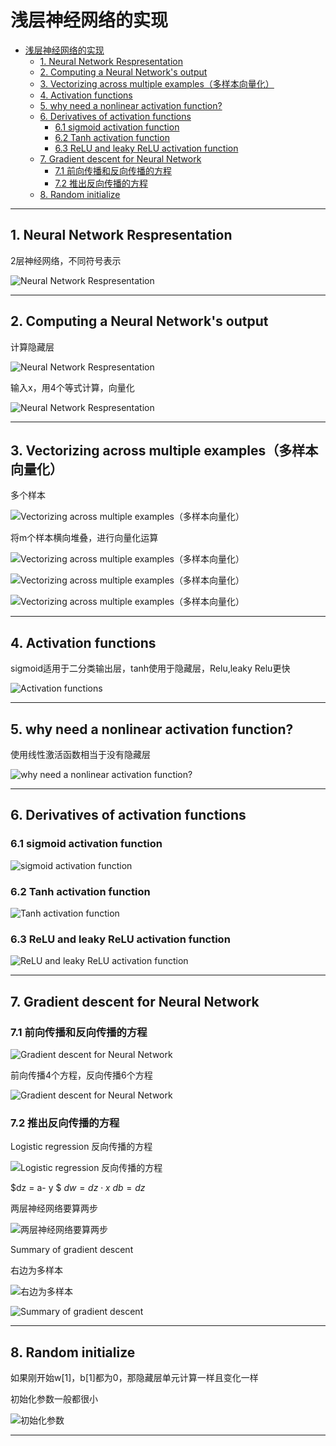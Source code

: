 # 浅层神经网络的实现

- [浅层神经网络的实现](#浅层神经网络的实现)
  - [1. Neural Network Respresentation](#1-neural-network-respresentation)
  - [2. Computing a Neural Network's output](#2-computing-a-neural-networks-output)
  - [3. Vectorizing across multiple examples（多样本向量化）](#3-vectorizing-across-multiple-examples多样本向量化)
  - [4. Activation functions](#4-activation-functions)
  - [5. why need a nonlinear activation function?](#5-why-need-a-nonlinear-activation-function)
  - [6. Derivatives of activation functions](#6-derivatives-of-activation-functions)
    - [6.1 sigmoid activation function](#61-sigmoid-activation-function)
    - [6.2 Tanh activation function](#62-tanh-activation-function)
    - [6.3 ReLU and leaky ReLU activation function](#63-relu-and-leaky-relu-activation-function)
  - [7. Gradient descent for Neural Network](#7-gradient-descent-for-neural-network)
    - [7.1 前向传播和反向传播的方程](#71-前向传播和反向传播的方程)
    - [7.2 推出反向传播的方程](#72-推出反向传播的方程)
  - [8. Random initialize](#8-random-initialize)


---

## 1. Neural Network Respresentation

2层神经网络，不同符号表示

![Neural Network Respresentation](images/2024-11-21-10-54-28.png)

---

## 2. Computing a Neural Network's output

计算隐藏层

![Neural Network Respresentation](images/2024-11-21-11-02-24.png)

输入x，用4个等式计算，向量化

![Neural Network Respresentation](images/2024-11-21-11-09-01.png)

---

## 3. Vectorizing across multiple examples（多样本向量化）

多个样本

![Vectorizing across multiple examples（多样本向量化）](images/2024-11-21-15-42-10.png)

将m个样本横向堆叠，进行向量化运算

![Vectorizing across multiple examples（多样本向量化）](images/2024-11-21-16-34-53.png)

![Vectorizing across multiple examples（多样本向量化）](images/2024-11-21-16-45-33.png)

![Vectorizing across multiple examples（多样本向量化）](images/2024-11-21-16-48-38.png)

---

## 4. Activation functions

sigmoid适用于二分类输出层，tanh使用于隐藏层，Relu,leaky Relu更快

![Activation functions](images/2024-11-21-22-51-02.png)

---

## 5. why need a nonlinear activation function?

使用线性激活函数相当于没有隐藏层

![ why need a nonlinear activation function?](images/2024-11-21-23-00-05.png)

---

## 6. Derivatives of activation functions

### 6.1 sigmoid activation function

![sigmoid activation function](images/2024-11-22-10-39-48.png)

### 6.2 Tanh activation function

![Tanh activation function](images/2024-11-22-10-41-53.png)

### 6.3 ReLU and leaky ReLU activation function

![ReLU and leaky ReLU activation function](images/2024-11-22-10-44-16.png)

---

## 7. Gradient descent for Neural Network

### 7.1 前向传播和反向传播的方程

![Gradient descent for Neural Network](images/2024-11-22-10-49-07.png)

前向传播4个方程，反向传播6个方程

![Gradient descent for Neural Network](images/2024-11-22-11-09-21.png)

### 7.2 推出反向传播的方程

Logistic regression 反向传播的方程

![Logistic regression 反向传播的方程](images/2024-11-22-11-15-08.png)

$dz = a- y $
$dw = dz \cdot x$
$db = dz$

两层神经网络要算两步

![两层神经网络要算两步](images/2024-11-22-15-12-40.png)

Summary of gradient descent

右边为多样本

![右边为多样本](images/2024-11-22-15-23-16.png)

![Summary of gradient descent](images/2024-11-22-15-22-25.png)

---

## 8. Random initialize

如果刚开始w[1]，b[1]都为0，那隐藏层单元计算一样且变化一样

初始化参数一般都很小

![初始化参数](images/2024-11-22-15-32-59.png)

---
